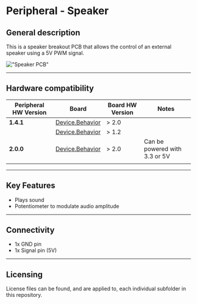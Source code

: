# Peripheral - Speaker

## General description

This is a speaker breakout PCB that allows the control of an external speaker using a 5V PWM signal.

!["Speaker PCB"](.Assets/pcb.png)

----

[//]: # (Tables can be generated using: https://www.tablesgenerator.com/markdown_tables)

## Hardware compatibility

| Peripheral HW Version 	| Board           	                                                | Board HW Version 	| Notes                            	|
|-----------------------	|-----------------	                                                |------------------	|----------------------------------	|
| **1.4.1**                 | [Device.Behavior](https://github.com/harp-tech/device.behavior) 	| > 2.0             |                                	|
|                       	| [Device.Behavior](https://github.com/harp-tech/device.behavior)   | > 1.2             |                                	|
| **2.0.0**                 | [Device.Behavior](https://github.com/harp-tech/device.behavior)   | > 2.0             | Can be powered with 3.3 or 5V 	|
|                       	|                 	                                                |                  	|                                  	|
----

## Key Features

- Plays sound
- Potentiometer to modulate audio amplitude

----

## Connectivity

- 1x GND pin
- 1x Signal pin (5V)

----

## Licensing

License files can be found, and are applied to, each individual subfolder in this repository.
